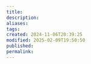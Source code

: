 ```yaml
---
title: 
description: 
aliases: 
tags: 
created: 2024-11-06T20:39:25
modified: 2025-02-09T19:50:50
published: 
permalink: 
---
```



[^thing]: https://lithub.com/dissolution-foretold-neurosurgeon-henry-marsh-on-the-reality-of-his-own-diagnosis
